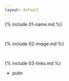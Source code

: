 ```yaml
---
layout: default
---
```


{% include 01-name.md %}

<br>

{% include 02-image.md %}

<br>

{% include 03-links.md %}
* putin
